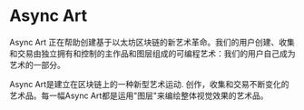 # 

# Async Art

Async Art 正在帮助创建基于以太坊区块链的新艺术革命。我们的用户创建、收集和交易由独立拥有和控制的主作品和图层组成的可编程艺术：我们的用户自己成为艺术的一部分。

Async Art是建立在区块链上的一种新型艺术运动. 创作，收集和交易不断变化的艺术品。每一幅Async Art都是运用"图层"来编绘整体视觉效果的艺术品。

